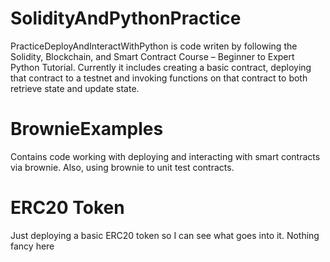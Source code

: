 # SolidityAndPythonPractice

PracticeDeployAndInteractWithPython is code writen by following the Solidity, Blockchain, and Smart Contract Course – Beginner to Expert Python Tutorial. Currently it includes creating a basic contract, deploying that contract to a testnet and invoking functions on that contract to both retrieve state and update state.

# BrownieExamples 
Contains code working with deploying and interacting with smart contracts via brownie. Also, using brownie to unit test contracts. 

# ERC20 Token
Just deploying a basic ERC20 token so I can see what goes into it. Nothing fancy here 
